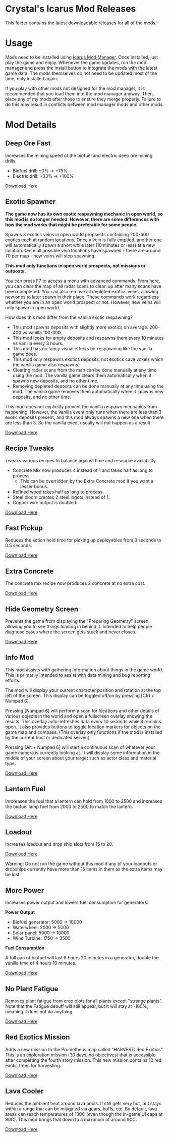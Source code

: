 # Crystal's Icarus Mod Releases

This folder contains the latest downloadable releases for all of the mods.

# Usage

Mods need to be installed using [Icarus Mod Manager](https://github.com/CrystalFerrai/IcarusModManager). Once installed, just play the game and enjoy. Whenever the game updates, run the mod manager and press the install button to integrate the mods with the latest game data. The mods themselves do not need to be updated most of the time, only installed again.

If you play with other mods not designed for the mod manager, it is recommended that you load them into the mod manager anyway. Then, place any of my mods after those to ensure they merge properly. Failure to do this may result in conflicts between mod manager mods and other mods.

# Mod Details

## Deep Ore Fast

Increases the mining speed of the biofuel and electric deep ore mining drills.

* Biofuel drill: +0% -> +75%
* Electric drill: +33% -> +100%

[Download Here](https://github.com/CrystalFerrai/IcarusMods/raw/main/Release/DeepOreFast.zip)

## Exotic Spawner

**The game now has its own exotic respawning mechanic in open world, so this mod is no longer needed. However, there are some differences with how the mod works that might be preferable for some people.**

Spawns 3 exotics veins in open world propsects containing 200-400 exotics each at random locations. Once a vein is fully emptied, another one will automatically spawn a short while later (10 minutes or less) at a new location. Once all possible vein locations have spawned - there are around 70 per map - new veins will stop spawning.

**This mod only functions in open world prospects, not missions or outposts.**

You can press F7 to access a menu with advanced commands. From here, you can clear the map of all radar scans to clean up after many scans have been completed. You can also remove all depleted exotics veins, allowing new ones to later spawn in their place. These commands work regardless whether you are in an open world prospect or not. However, new veins will only spawn in open world.

How does this mod differ from the vanilla exotic respawning?
* This mod spawns deposits with slightly more exotics on average. 200-400 vs vanilla 100-300.
* This mod looks for empty deposits and respawns them every 10 minutes vs vanilla every 3 hours.
* This mod has no fancy visual effects for respawning like the vanilla game does.
* This mod only respawns exotics deposits, not exotics cave voxels which the vanilla game also respawns.
* Clearing radar scans from the map can be done manually at any time using the mod. The vanilla game clears them automatically when it spawns new deposits, and no other time.
* Removing depleted deposits can be done manually at any time using the mod. The vanilla game removes them automatically when it spawns new deposits, and no other time.

This mod does not explicitly prevent the vanilla respawn mechanics from happening. However, the vanilla event only runs when there are less than 3 exotic deposits present, and this mod always spawns a new one when there are less than 3. So the vanilla event usually will not happen as a result.

[Download Here](https://github.com/CrystalFerrai/IcarusMods/raw/main/Release/ExoticSpawner.zip)

## Recipe Tweaks

Tweaks various recipes to balance against time and resource availability.

* Concrete Mix now produces 4 instead of 1 and takes half as long to process.
  * This can be overridden by the Extra Concrete mod if you want a lesser bonus.
* Refined wood takes half as long to process.
* Steel bloom creates 2 steel ingots instead of 1.
* Copper wire output is doubled.

[Download Here](https://github.com/CrystalFerrai/IcarusMods/raw/main/Release/RecipeTweaks.zip)

## Fast Pickup

Reduces the action hold time for picking up deployables from 3 seconds to 0.5 seconds.

[Download Here](https://github.com/CrystalFerrai/IcarusMods/raw/main/Release/FastPickup.zip)

## Extra Concrete

The concrete mix recipe now produces 2 concrete at no extra cost.

[Download Here](https://github.com/CrystalFerrai/IcarusMods/raw/main/Release/ExtraConcrete.zip)

## Hide Geometry Screen

Prevents the game from displaying the "Preparing Geometry" screen, allowing you to see things loading in behind it. Intended to help people diagnose cases where the screen gets stuck and never closes.

[Download Here](https://github.com/CrystalFerrai/IcarusMods/raw/main/Release/HideGeometryScreen.zip)

## Info Mod

This mod assists with gathering information about things in the game world. This is primarily intended to assist with data mining and bug reporting efforts.

The mod will display your current character position and rotation at the top left of the screen. This display can be toggled off/on by pressing \[Ctrl + Numpad 6\].

Pressing \[Numpad 6\] will perform a scan for locations and other details of various objects in the world and open a fullscreen overlay showing the results. This overlay auto-refreshes data every 10 seconds while it remains open. It also provides buttons to toggle location markers for objects on the game map and compass. (This overlay only functions if the mod is installed by the current host or dedicated server.)

Pressing \[Alt + Numpad 6\] will start a continuous scan of whatever your game camera is currently looking at. It will display some information in the middle of your screen about your target such as actor class and material type.

[Download Here](https://github.com/CrystalFerrai/IcarusMods/raw/main/Release/InfoMod.zip)

## Lantern Fuel
Inrcreases the fuel that a lantern can hold from 1000 to 2500 and increases the biofuel lamp fuel from 2000 to 2500 to match the lantern.

[Download Here](https://github.com/CrystalFerrai/IcarusMods/raw/main/Release/LanternFuel.zip)

## Loadout

Increases loadout and drop ship slots from 15 to 20.

[Download Here](https://github.com/CrystalFerrai/IcarusMods/raw/main/Release/Loadout.zip)

Warning: Do not run the game without this mod if any of your loadouts or dropships currently have more than 15 items in them as the extra items may be lost.

## More Power
Increases power output and lowers fuel consumption for generators.

**Power Output**

* Biofuel generator: 5000 -> 10000
* Waterwheel: 2000 -> 5000
* Solar panel: 5000 -> 10000
* Wind Turbine: 1750 -> 3500

**Fuel Consumption**

A full can of biofuel will last 8 hours 20 minutes in a generator, double the vanilla time of 4 hours 10 minutes.

[Download Here](https://github.com/CrystalFerrai/IcarusMods/raw/main/Release/MorePower.zip)

## No Plant Fatigue
Removes plant fatigue from crop plots for all plants except "strange plants". Note that the Fatigue debuff will still appear, but it will stay at -100%, meaning it does not do anything.

[Download Here](https://github.com/CrystalFerrai/IcarusMods/raw/main/Release/NoPlantFatigue.zip)

## Red Exotics Mission

Adds a new mission to the Prometheus map called "HARVEST: Red Exotics". This is an exploration mission (30 days, no objectives) that is accessible after completing the fourth story mission. This new mission contains 10 red exotic trees for harvesting.

[Download Here](https://github.com/CrystalFerrai/IcarusMods/raw/main/Release/RedExoMission.zip)

## Lava Cooler

Reduces the ambient heat around lava pools. It still gets very hot, but stays within a range that can be mitigated via gears, buffs, etc. By default, lava areas can reach temperatures of 130C (even though the in-game UI caps at 90C). This mod brings that down to a maximum of around 90C.

[Download Here](https://github.com/CrystalFerrai/IcarusMods/raw/main/Release/LavaCooler.zip)
